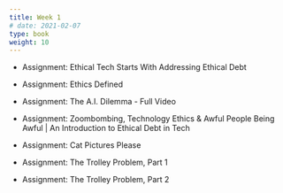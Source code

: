 ```yaml
---
title: Week 1
# date: 2021-02-07
type: book
weight: 10
---
```


- Assignment: Ethical Tech Starts With Addressing Ethical Debt
- Assignment: Ethics Defined
- Assignment: The A.I. Dilemma - Full Video
- Assignment: Zoombombing, Technology Ethics & Awful People Being Awful | An Introduction to Ethical Debt in Tech

- Assignment: Cat Pictures Please
- Assignment: The Trolley Problem, Part 1
- Assignment: The Trolley Problem, Part 2